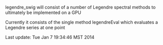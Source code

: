 legendre_swig will consist of a number of Legendre spectral methods 
to ultimately be implemented on a GPU

Currently it consists of the single method legendreEval which 
evaluates a Legendre series at one point


Last update: Tue Jan  7 19:34:46 MST 2014
